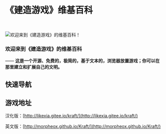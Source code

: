 # 《建造游戏》维基百科

<br>

![欢迎来到《建造游戏》的维基百科！](amWiki/images/logo.png "欢迎来到《建造游戏》的维基百科！")

### 欢迎来到《建造游戏》的维基百科
—— **这是一个开源、免费的，极简的，基于文本的，浏览器放置游戏；你可以在那里建立和扩展自己的文明。**

## 快速导航



## 游戏地址
汉化版：[http://likexia.gitee.io/kraft/](http://likexia.gitee.io/kraft/)

英文版：[http://morpheox.github.io/Kraft/](http://morpheox.github.io/Kraft/)
